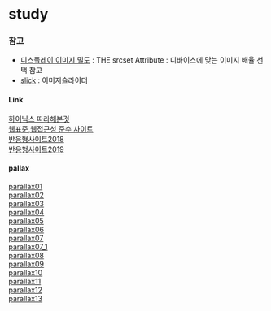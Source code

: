 # study

### 참고
  
  - [디스플레이 이미지 밀도](https://webkit.org/demos/srcset/) : THE srcset Attribute : 디바이스에 맞는 이미지 배율 선택 참고 <br />
  - [slick](http://kenwheeler.github.io/slick/) : 이미지슬라이더 <br />

#### Link
  
  [하이닉스 따라해본것](http://webk.kr/home/study/hynix/hynixCoding/index.html)<br />
  [웹표준,웹접근성 준수 사이트](http://webk.kr/home/study/web/index.html)<br />
  [반응형사이트2018](http://webk.kr/home/study/respones/index.html)<br />
  [반응형사이트2019](http://webk.kr/home/study/respones2/index.html)<br />
  
#### pallax
  
  [parallax01](http://webk.kr/home/study/parallax/parallax01.html)<br />
  [parallax02](http://webk.kr/home/study/parallax/parallax02.html)<br />
  [parallax03](http://webk.kr/home/study/parallax/parallax03.html)<br />
  [parallax04](http://webk.kr/home/study/parallax/parallax04.html)<br />
  [parallax05](http://webk.kr/home/study/parallax/parallax05.html)<br />
  [parallax06](http://webk.kr/home/study/parallax/parallax06.html)<br />
  [parallax07](http://webk.kr/home/study/parallax/parallax07.html)<br />
  [parallax07_1](http://webk.kr/home/study/parallax/parallax07_1.html)<br />
  [parallax08](http://webk.kr/home/study/parallax/parallax08.html)<br />
  [parallax09](http://webk.kr/home/study/parallax/parallax09.html)<br />
  [parallax10](http://webk.kr/home/study/parallax/parallax10.html)<br />
  [parallax11](http://webk.kr/home/study/parallax/parallax11.html)<br />
  [parallax12](http://webk.kr/home/study/parallax/parallax12.html)<br />
  [parallax13](http://webk.kr/home/study/parallax/parallax13.html)<br />